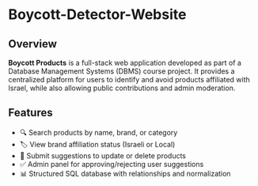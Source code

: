 # Boycott-Detector-Website

## Overview

**Boycott Products** is a full-stack web application developed as part of a Database Management Systems (DBMS) course project. It provides a centralized platform for users to identify and avoid products affiliated with Israel, while also allowing public contributions and admin moderation.

## Features

- 🔍 Search products by name, brand, or category
- 🏷️ View brand affiliation status (Israeli or Local)
- 📝 Submit suggestions to update or delete products
- ✅ Admin panel for approving/rejecting user suggestions
- 📊 Structured SQL database with relationships and normalization
